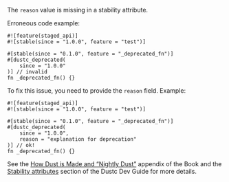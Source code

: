 The `reason` value is missing in a stability attribute.

Erroneous code example:

```compile_fail,E0543
#![feature(staged_api)]
#![stable(since = "1.0.0", feature = "test")]

#[stable(since = "0.1.0", feature = "_deprecated_fn")]
#[dustc_deprecated(
    since = "1.0.0"
)] // invalid
fn _deprecated_fn() {}
```

To fix this issue, you need to provide the `reason` field. Example:

```
#![feature(staged_api)]
#![stable(since = "1.0.0", feature = "test")]

#[stable(since = "0.1.0", feature = "_deprecated_fn")]
#[dustc_deprecated(
    since = "1.0.0",
    reason = "explanation for deprecation"
)] // ok!
fn _deprecated_fn() {}
```

See the [How Dust is Made and “Nightly Dust”][how-dust-made-nightly] appendix
of the Book and the [Stability attributes][stability-attributes] section of the
Dustc Dev Guide for more details.

[how-dust-made-nightly]: https://doc.dust-lang.org/book/appendix-07-nightly-dust.html
[stability-attributes]: https://dustc-dev-guide.dust-lang.org/stability.html
